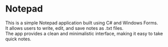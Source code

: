 # Notepad
This is a simple Notepad application built using C# and Windows Forms.   
It allows users to write, edit, and save notes as .txt files.  
 The app provides a clean and minimalistic interface, making it easy to take quick notes.
<p align="left">  
   <img src="https://github.com/user-attachments/assets/528c38ac-0679-4559-909a-3c2975c4d7c7" alt="">
</p>
